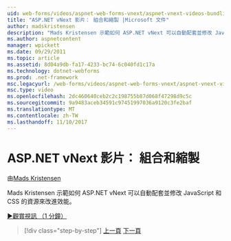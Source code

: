 ```yaml
---
uid: web-forms/videos/aspnet-web-forms-vnext/aspnet-vnext-videos-bundling-and-minification
title: "ASP.NET vNext 影片： 組合和縮製 |Microsoft 文件"
author: madskristensen
description: "Mads Kristensen 示範如何 ASP.NET vNext 可以自動配套並修改 JavaScript 和 CSS 的資源來改進效能。"
ms.author: aspnetcontent
manager: wpickett
ms.date: 09/29/2011
ms.topic: article
ms.assetid: 8d04a9db-fa17-4233-bc74-6c040fd1c17a
ms.technology: dotnet-webforms
ms.prod: .net-framework
msc.legacyurl: /web-forms/videos/aspnet-web-forms-vnext/aspnet-vnext-videos-bundling-and-minification
msc.type: video
ms.openlocfilehash: 2dc460640ceb2c2c198755b87d068f47298d9c5c
ms.sourcegitcommit: 9a9483aceb34591c97451997036a9120c3fe2baf
ms.translationtype: MT
ms.contentlocale: zh-TW
ms.lasthandoff: 11/10/2017
---
```

<a name="aspnet-vnext-videos-bundling-and-minification"></a>ASP.NET vNext 影片： 組合和縮製
====================
由[Mads Kristensen](https://github.com/madskristensen)

Mads Kristensen 示範如何 ASP.NET vNext 可以自動配套並修改 JavaScript 和 CSS 的資源來改進效能。

[&#9654;觀賞視訊 （1 分鐘）](https://channel9.msdn.com/Blogs/ASP-NET-Site-Videos/aspnet-vnext-videos-bundling-and-minification)

>[!div class="step-by-step"]
[上一頁](aspnet-45-web-forms-strong-typed-data-controls.md)
[下一頁](getting-started-with-the-next-version-of-aspnet.md)
